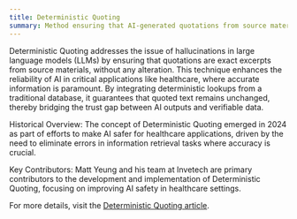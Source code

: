 ```yaml
---
title: Deterministic Quoting
summary: Method ensuring that AI-generated quotations from source materials are verbatim and not subject to AI-induced hallucinations.
---
```

Deterministic Quoting addresses the issue of hallucinations in large language models (LLMs) by ensuring that quotations are exact excerpts from source materials, without any alteration. This technique enhances the reliability of AI in critical applications like healthcare, where accurate information is paramount. By integrating deterministic lookups from a traditional database, it guarantees that quoted text remains unchanged, thereby bridging the trust gap between AI outputs and verifiable data.

Historical Overview:
The concept of Deterministic Quoting emerged in 2024 as part of efforts to make AI safer for healthcare applications, driven by the need to eliminate errors in information retrieval tasks where accuracy is crucial.

Key Contributors:
Matt Yeung and his team at Invetech are primary contributors to the development and implementation of Deterministic Quoting, focusing on improving AI safety in healthcare settings.

For more details, visit the [Deterministic Quoting article](https://mattyyeung.github.io/deterministic-quoting).